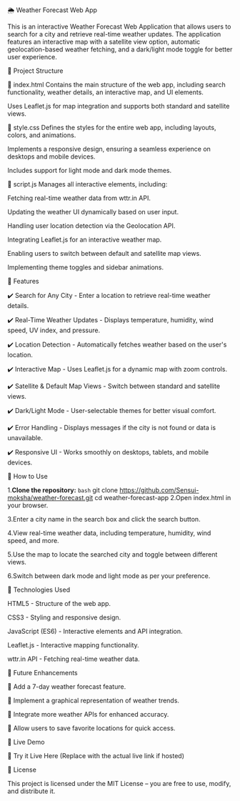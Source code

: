 🌦️ Weather Forecast Web App

This is an interactive Weather Forecast Web Application that allows users to search for a city and retrieve real-time weather updates. The application features an interactive map with a satellite view option, automatic geolocation-based weather fetching, and a dark/light mode toggle for better user experience.

📂 Project Structure

🔹 index.html
Contains the main structure of the web app, including search functionality, weather details, an interactive map, and UI elements.

Uses Leaflet.js for map integration and supports both standard and satellite views.

🔹 style.css
Defines the styles for the entire web app, including layouts, colors, and animations.

Implements a responsive design, ensuring a seamless experience on desktops and mobile devices.

Includes support for light mode and dark mode themes.

🔹 script.js
Manages all interactive elements, including:

Fetching real-time weather data from wttr.in API.

Updating the weather UI dynamically based on user input.

Handling user location detection via the Geolocation API.

Integrating Leaflet.js for an interactive weather map.

Enabling users to switch between default and satellite map views.

Implementing theme toggles and sidebar animations.

🚀 Features

✔️ Search for Any City - Enter a location to retrieve real-time weather details.

✔️ Real-Time Weather Updates - Displays temperature, humidity, wind speed, UV index, and pressure.

✔️ Location Detection - Automatically fetches weather based on the user's location.

✔️ Interactive Map - Uses Leaflet.js for a dynamic map with zoom controls.

✔️ Satellite & Default Map Views - Switch between standard and satellite views.

✔️ Dark/Light Mode - User-selectable themes for better visual comfort.

✔️ Error Handling - Displays messages if the city is not found or data is unavailable.

✔️ Responsive UI - Works smoothly on desktops, tablets, and mobile devices.


🎯 How to Use

1.**Clone the repository:**
```bash```
git clone https://github.com/Sensui-moksha/weather-forecast.git
                        cd weather-forecast-app
2.Open index.html in your browser.

3.Enter a city name in the search box and click the search button.

4.View real-time weather data, including temperature, humidity, wind speed, and more.

5.Use the map to locate the searched city and toggle between different views.

6.Switch between dark mode and light mode as per your preference.

🔧 Technologies Used

HTML5 - Structure of the web app.

CSS3 - Styling and responsive design.

JavaScript (ES6) - Interactive elements and API integration.

Leaflet.js - Interactive mapping functionality.

wttr.in API - Fetching real-time weather data.

📌 Future Enhancements

🔹 Add a 7-day weather forecast feature.

🔹 Implement a graphical representation of weather trends.

🔹 Integrate more weather APIs for enhanced accuracy.

🔹 Allow users to save favorite locations for quick access.


🎯 Live Demo

🚀 Try it Live Here (Replace with the actual live link if hosted)

📜 License

This project is licensed under the MIT License – you are free to use, modify, and distribute it.

